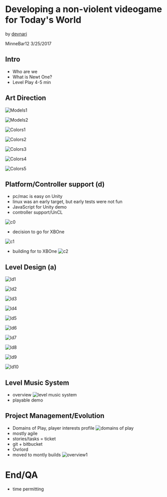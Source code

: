 Developing a non-violent videogame for Today's World
====================================================

by [devnari](http://devnari.com)

MinneBar12 3/25/2017 

Intro
---------
- Who are we
- What is Newt One?
- Level Play 4-5 min

Art Direction
-------------
![Models1](MO1.png)

![Models2](MO2.png)

![Colors1](Col1.png)

![Colors2](Col2.png)

![Colors3](Col3.png)

![Colors4](Col4.png)

![Colors5](Col5.png)

 
Platform/Controller support (d)
-------------------------------
 - pc/mac is easy on Unity
 - linux was an early target, but early tests were not fun
 - JavaScript for Unity demo
 - controller support/UnCL
 
 ![c0](c_supportedController.jpg)
 
 - decision to go for XBOne
 
 ![c1](c_sdk.jpg)
 
 - building for to XBOne
![c2](c_xboneBuild0.jpg)


Level Design (a)
----------------
![ld1](http://i.imgur.com/7Tycv2z.png)

![ld2](http://i.imgur.com/Eb5PyQw.png)

![ld3](http://i.imgur.com/5N15Xjq.png)

![ld4](http://i.imgur.com/9QY1C50.png)

![ld5](http://i.imgur.com/73OrrvT.png)

![ld6](LD5.png)

![ld7](LD6.png)

![ld8](LD7.png)
 
![ld9](LD8.png)

![ld10](LD9.png)

Level Music System
-------------------
- overview
![level music system](http://i.imgur.com/xkYgI2E.png)
- playable demo

Project Management/Evolution
----------------------------
 - Domains of Play, player interests profile
![domains of play](newtDomains.png)
 - mostly agile
 - stories/tasks = ticket
 - git + bitbucket 
 - Ovrlord
 - moved to montly builds
![overview1](http://i.imgur.com/MpIJKl1.png)

End/QA
======
- time permitting
